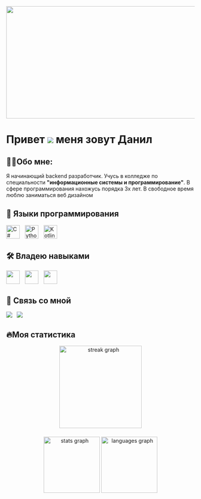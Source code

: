 <div align="center">
  <img height="300" width="600" src="https://user-images.githubusercontent.com/74038190/225813708-98b745f2-7d22-48cf-9150-083f1b00d6c9.gif"  />
</div>

Привет ![](https://user-images.githubusercontent.com/18350557/176309783-0785949b-9127-417c-8b55-ab5a4333674e.gif) меня зовут Данил
=============================================================================================================================

## 👩‍💻Обо мне:

Я начинающий backend разработчик. Учусь в колледже по специальности **"информационные системы и программирование"**. 
В сфере программирования нахожусь порядка 3х лет. В свободное время люблю заниматься веб дизайном

## 📕 Языки программирования


<p align="left">
<a href="https://docs.microsoft.com/en-us/dotnet/csharp/" target="_blank" rel="noreferrer">
  <img src="https://raw.githubusercontent.com/danielcranney/readme-generator/main/public/icons/skills/csharp-colored.svg" width="36" height="36" alt="C#"/></a>
    <img width="6"/>
  <a href="https://www.python.org/" target="_blank" rel="noreferrer"><img src="https://raw.githubusercontent.com/danielcranney/readme-generator/main/public/icons/skills/python-colored.svg" width="36" height="36" alt="Python"/></a>
  <img width="6"/>
  <a href="https://kotlinlang.org/" target="_blank" rel="noreferrer">
    <img src="https://raw.githubusercontent.com/danielcranney/readme-generator/main/public/icons/skills/kotlin-colored.svg" width="36" height="36" alt="Kotlin"/></a>
</p>

## 🛠 Владею навыками
<p align="left">
  <a href="https://www.mysql.com/" target="_blank" rel="noreferrer">
    <img src="https://raw.githubusercontent.com/danielcranney/readme-generator/main/public/icons/skills/mysql-colored.svg" width="36" height="36"/></a>
  <img width="6"/>
  <a href="https://www.figma.com/" target="_blank" rel="noreferrer">
      <img src="https://raw.githubusercontent.com/danielcranney/readme-generator/main/public/icons/skills/figma-colored.svg" width="36" height="36"/></a>
  <img width="6"/>
  <a href="https://obsidian.md/" target="_blank" rel="noreferrer">
    <img src="https://skillicons.dev/icons?i=obsidian" width="36" height="36"/></a>
</p>

## 📱 Связь со мной

<div align="left">
  <a href="https://t.me/kri7ch">
    <img src="https://img.shields.io/badge/Telegram-2CA5E0?style=for-the-badge&logo=telegram&logoColor=white"></a>
  &nbsp;
  <a href="mailto:rakhmaevdanil@gmail.com">
    <img src="https://img.shields.io/badge/Gmail-D14836?style=for-the-badge&logo=gmail&logoColor=white">
  </a>
</div>


## 🔥Моя статистика

<div align="center">
  <img src="https://streak-stats.demolab.com?user=kri7ch&locale=en&mode=daily&theme=dark&hide_border=false&border_radius=5&order=3" height="220" alt="streak graph"  />
</div>

###

<div align="center">
  <img src="https://github-readme-stats.vercel.app/api?username=kri7ch&hide_title=false&hide_rank=false&show_icons=true&include_all_commits=true&count_private=true&disable_animations=false&theme=dracula&locale=en&hide_border=false&order=1" height="150" alt="stats graph"  />
  <img src="https://github-readme-stats.vercel.app/api/top-langs?username=kri7ch&locale=en&hide_title=false&layout=compact&card_width=320&langs_count=5&theme=dracula&hide_border=false&order=1" height="150" alt="languages graph"  />
</div>

###
